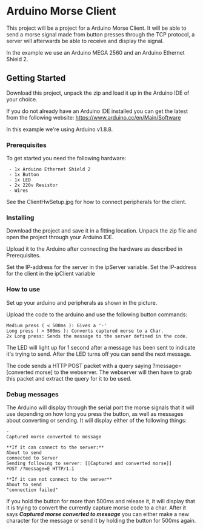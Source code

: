 # Arduino Morse Client

This project will be a project for a Arduino Morse Client.
It will be able to send a morse signal made from button presses through the TCP protocol,
a server will afterwards be able to receive and display the signal.


In the example we use an Arduino MEGA 2560 and an Arduino Ethernet Shield 2.

## Getting Started

Download this project, unpack the zip and load it up in the Arduino IDE of your choice.

If you do not already have an Arduino IDE installed you can get the latest from the following website:
https://www.arduino.cc/en/Main/Software

In this example we're using Arduino v1.8.8.

### Prerequisites

To get started you need the following hardware:

``` - 1x Arduino MEGA 2560(Or something like it).
 - 1x Arduino Ethernet Shield 2
 - 1x Button
 - 1x LED
 - 2x 220v Resistor
 - Wires
```

See the ClientHwSetup.jpg for how to connect peripherals for the client.

### Installing

Download the project and save it in a fitting location. Unpack the zip file and open the project through your Arduino IDE.

Upload it to the Arduino after connecting the hardware as described in Prerequisites.

Set the IP-address for the server in the ipServer variable.
Set the IP-address for the client in the ipClient variable

### How to use

Set up your arduino and peripherals as shown in the picture.

Upload the code to the arduino and use the following button commands:
```Quick press( < 150ms ): Gives a '.'
Medium press ( < 500ms ): Gives a '-'
Long press ( > 500ms ): Converts captured morse to a Char.
2x Long press: Sends the message to the server defined in the code.
```

The LED will light up for 1 second after a message has been sent to indicate it's trying to send.
After the LED turns off you can send the next message.

The code sends a HTTP POST packet with a query saying ?message=[converted morse] to the webserver.
The webserver will then have to grab this packet and extract the query for it to be used.

### Debug messages

The Arduino will display through the serial port the morse signals that it will use depending on how long you press the button, as well as messages about converting or sending.
It will display either of the following things:
```.
-
Captured morse converted to message

**If it can connect to the server:**
About to send
connected to Server
Sending following to server: [[Captured and converted morse]]
POST /?message=E HTTP/1.1

**If it can not connect to the server**
About to send
"connection failed"
```

If you hold the button for more than 500ms and release it, it will display that it is trying to convert the currently capture morse code to a char.
After it says ***Captured morse converted to message*** you can either make a new character for the message or send it by holding the button for 500ms again.
